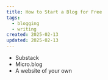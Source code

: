 ```yaml
---
title: How to Start a Blog for Free
tags: 
  - blogging
  - writing
created: 2025-02-13
updated: 2025-02-13
---
```


- Substack
- Micro.blog
- A website of your own